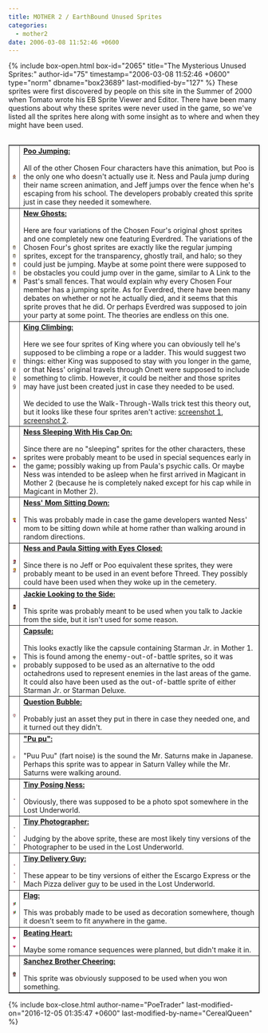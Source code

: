 ```yaml
---
title: MOTHER 2 / EarthBound Unused Sprites
categories:
  - mother2
date: 2006-03-08 11:52:46 +0600
---
```

{% include box-open.html box-id="2065" title="The Mysterious Unused Sprites:" author-id="75" timestamp="2006-03-08 11:52:46 +0600" type="norm" dbname="box23689" last-modified-by="127" %}
These sprites were first discovered by people on this site in the Summer of 2000 when Tomato wrote his EB Sprite Viewer and Editor.  There have been many questions about why these sprites were never used in the game, so we've listed all the sprites here along with some insight as to where and when they might have been used.<br /><br />

<table width="100%" cellpadding="0" border="1">
  <tr>
    <td bgcolor="white"><center><img src="poojump.gif" /></center></td>
    <td valign="top">
      <u><b>Poo Jumping:</b></u>
      <br /><br />
All of the other Chosen Four characters have this animation, but Poo is the only one who doesn't actually use it. Ness and Paula jump during their name screen animation, and Jeff jumps over the fence when he's escaping from his school. The developers probably created this sprite just in case they needed it somewhere.</td>
  </tr>

  <tr>
    <td bgcolor="white"><center><img src="nessghost.gif" /><img src="paulaghost.gif" /><img src="jeffghost.gif" /><img src="pooghost.gif" /><img src="everdredghost.gif" /></center></td>
    <td valign="top">
      <u><b>New Ghosts:</b></u>
      <br /><br />
Here are four variations of the Chosen Four's original ghost sprites and one completely new one featuring Everdred.  The variations of the Chosen Four's ghost sprites are exactly like the regular jumping sprites, except for the transparency, ghostly trail, and halo; so they could just be jumping. Maybe at some point there were supposed to be obstacles you could jump over in the game, similar to A Link to the Past's small fences. That would explain why every Chosen Four member has a jumping sprite.  As for Everdred, there have been many debates on whether or not he actually died, and it seems that this sprite proves that he did.  Or perhaps Everdred was supposed to join your party at some point.  The theories are endless on this one.</td>
  </tr>

  <tr>
    <td bgcolor="white"><center><img src="kingclimb1.gif" /><img src="kingclimb2.gif" /><img src="kingladder1.gif" /><img src="kingladder2.gif" /></center></td>
    <td valign="top">
      <u><b>King Climbing:</b></u>
      <br /><br />
Here we see four sprites of King where you can obviously tell he's supposed to be climbing a rope or a ladder.  This would suggest two things: either King was supposed to stay with you longer in the game, or that Ness' original travels through Onett were supposed to include something to climb.  However, it could be neither and those sprites may have just been created just in case they needed to be used.<br /><br />
We decided to use the Walk-Through-Walls trick test this theory out, but it looks like these four sprites aren't active: <a href="wtw1.png">screenshot 1</a>, <a href="wtw2.png">screenshot 2</a>.</td>
  </tr>

  <tr>
    <td bgcolor="white"><center><img src="nesssleep1.gif" /><img src="nesssleep2.gif" /></center></td>
    <td valign="top">
      <u><b>Ness Sleeping With His Cap On:</b></u>
      <br /><br />
Since there are no "sleeping" sprites for the other characters, these sprites were probably meant to be used in special sequences early in the game; possibly waking up from Paula's psychic calls.  Or maybe Ness was intended to be asleep when he first arrived in Magicant in Mother 2 (because he is completely naked except for his cap while in Magicant in Mother 2).</td>
  </tr>

  <tr>
    <td bgcolor="white"><center><img src="momsit.gif" /></center></td>
    <td valign="top">
      <u><b>Ness' Mom Sitting Down:</b></u>
      <br /><br />
This was probably made in case the game developers wanted Ness' mom to be sitting down while at home rather than walking around in random directions.</td>
  </tr>

  <tr>
    <td bgcolor="white"><center><img src="nesssit.gif" /><img src="paulasit.gif" /></center></td>
    <td valign="top">
      <u><b>Ness and Paula Sitting with Eyes Closed:</b></u>
      <br /><br />
Since there is no Jeff or Poo equivalent these sprites, they were probably meant to be used in an event before Threed. They possibly could have been used when they woke up in the cemetery.</td>
  </tr>

  <tr>
    <td bgcolor="white"><center><img src="jackie.gif" /></center></td>
    <td valign="top">
      <u><b>Jackie Looking to the Side:</b></u>
      <br /><br />
This sprite was probably meant to be used when you talk to Jackie from the side, but it isn't used for some reason.</td>
  </tr>

  <tr>
    <td bgcolor="white"><center><img src="capsule1.gif" /><img src="capsule2.gif" /></center></td>
    <td valign="top">
      <u><b>Capsule:</b></u>
      <br /><br />
This looks exactly like the capsule containing Starman Jr. in Mother 1. This is found among the enemy-out-of-battle sprites, so it was probably supposed to be used as an alternative to the odd octahedrons used to represent enemies in the last areas of the game. It could also have been used as the out-of-battle sprite of either Starman Jr. or Starman Deluxe.</td>
  </tr>

  <tr>
    <td bgcolor="white"><center><img src="question.gif" /></center></td>
    <td valign="top">
      <u><b>Question Bubble:</b></u>
      <br /><br />
Probably just an asset they put in there in case they needed one, and it turned out they didn't.</td>
  </tr>

  <tr>
    <td bgcolor="white"><center><img src="pupu.gif" /></center></td>
    <td valign="top">
      <u><b>"Pu pu":</b></u>
      <br /><br />
"Puu Puu" (fart noise) is the sound the Mr. Saturns make in Japanese.  Perhaps this sprite was to appear in Saturn Valley while the Mr. Saturns were walking around.</td>
  </tr>

  <tr>
    <td bgcolor="white"><center><img src="tinyness.gif" /></center></td>
    <td valign="top">
      <u><b>Tiny Posing Ness:</b></u>
      <br /><br />
Obviously, there was supposed to be a photo spot somewhere in the Lost Underworld.</td>
  </tr>

  <tr>
    <td bgcolor="white"><center><img src="tinycamera1.gif" /><img src="tinycamera2.gif" /><img src="tinycamera3.gif" /></center></td>
    <td valign="top">
      <u><b>Tiny Photographer:</b></u>
      <br /><br />
Judging by the above sprite, these are most likely tiny versions of the Photographer to be used in the Lost Underworld.</td>
  </tr>

  <tr>
    <td bgcolor="white"><center><img src="tinymach1.gif" /><img src="tinymach2.gif" /><img src="tinymach3.gif" /></center></td>
    <td valign="top">
      <u><b>Tiny Delivery Guy:</b></u>
      <br /><br />
These appear to be tiny versions of either the Escargo Express or the Mach Pizza deliver guy to be used in the Lost Underworld.</td>
  </tr>

  <tr>
    <td bgcolor="white"><center><img src="flag1.gif" /><img src="flag2.gif" /></center></td>
    <td valign="top">
      <u><b>Flag:</b></u>
      <br /><br />
This was probably made to be used as decoration somewhere, though it doesn't seem to fit anywhere in the game.</td>
  </tr>

  <tr>
    <td bgcolor="white"><center><img src="heart1.gif" /><img src="heart2.gif" /></center></td>
    <td valign="top">
      <u><b>Beating Heart:</b></u>
      <br /><br />
Maybe some romance sequences were planned, but didn't make it in.</td>
  </tr>

  <tr>
    <td bgcolor="white"><center><img src="tomas.gif" /></center></td>
    <td valign="top">
      <u><b>Sanchez Brother Cheering:</b></u>
      <br /><br />
This sprite was obviously supposed to be used when you won something.</td>
  </tr>
</table>
{% include box-close.html author-name="PoeTrader" last-modified-on="2016-12-05 01:35:47 +0600" last-modified-by-name="CerealQueen" %}
